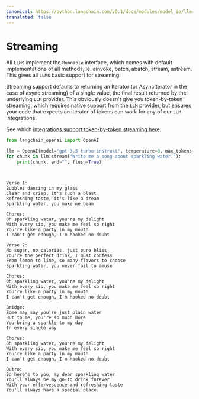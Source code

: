 ```yaml
---
canonical: https://python.langchain.com/v0.1/docs/modules/model_io/llms/streaming_llm
translated: false
---
```


# Streaming

All `LLM`s implement the `Runnable` interface, which comes with default implementations of all methods, ie. ainvoke, batch, abatch, stream, astream. This gives all `LLM`s basic support for streaming.

Streaming support defaults to returning an Iterator (or AsyncIterator in the case of async streaming) of a single value, the final result returned by the underlying `LLM` provider. This obviously doesn't give you token-by-token streaming, which requires native support from the `LLM` provider, but ensures your code that expects an iterator of tokens can work for any of our `LLM` integrations.

See which [integrations support token-by-token streaming here](/docs/integrations/llms/).

```python
from langchain_openai import OpenAI

llm = OpenAI(model="gpt-3.5-turbo-instruct", temperature=0, max_tokens=512)
for chunk in llm.stream("Write me a song about sparkling water."):
    print(chunk, end="", flush=True)
```

```output


Verse 1:
Bubbles dancing in my glass
Clear and crisp, it's such a blast
Refreshing taste, it's like a dream
Sparkling water, you make me beam

Chorus:
Oh sparkling water, you're my delight
With every sip, you make me feel so right
You're like a party in my mouth
I can't get enough, I'm hooked no doubt

Verse 2:
No sugar, no calories, just pure bliss
You're the perfect drink, I must confess
From lemon to lime, so many flavors to choose
Sparkling water, you never fail to amuse

Chorus:
Oh sparkling water, you're my delight
With every sip, you make me feel so right
You're like a party in my mouth
I can't get enough, I'm hooked no doubt

Bridge:
Some may say you're just plain water
But to me, you're so much more
You bring a sparkle to my day
In every single way

Chorus:
Oh sparkling water, you're my delight
With every sip, you make me feel so right
You're like a party in my mouth
I can't get enough, I'm hooked no doubt

Outro:
So here's to you, my dear sparkling water
You'll always be my go-to drink forever
With your effervescence and refreshing taste
You'll always have a special place.
```